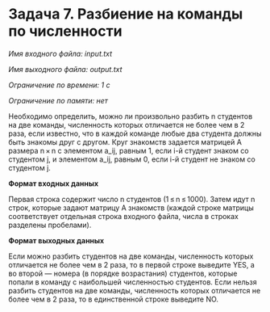 # Задача 7. Разбиение на команды по численности

*Имя входного файла: input.txt*

*Имя выходного файла: output.txt*

*Ограничение по времени: 1 с*

*Ограничение по памяти: нет*

Необходимо определить, можно ли произвольно разбить n студентов на две команды, численность которых отличается не более чем в 2 раза, если известно, что в каждой команде любые два студента должны быть знакомы друг с другом. Круг знакомств задается матрицей A размера n × n с элементом a_ij, равным 1, если i-й студент знаком со студентом j, и элементом a_ij, равным 0, если i-й студент не знаком со студентом j.

**Формат входных данных**

Первая строка содержит число n студентов (1 ≤ n ≤ 1000). Затем идут n строк, которые задают матрицу A знакомств (каждой строке матрицы соответствует отдельная строка входного файла, числа в строках разделены пробелами).

**Формат выходных данных**

Если можно разбить студентов на две команды, численность которых отличается не более чем в 2 раза, то в первой строке выведите YES, а во второй — номера (в порядке возрастания) студентов, которые попали в команду с наибольшей численностью студентов. Если нельзя разбить студентов на две команды, численность которых отличается не более чем в 2 раза, то в единственной строке выведите NO.
